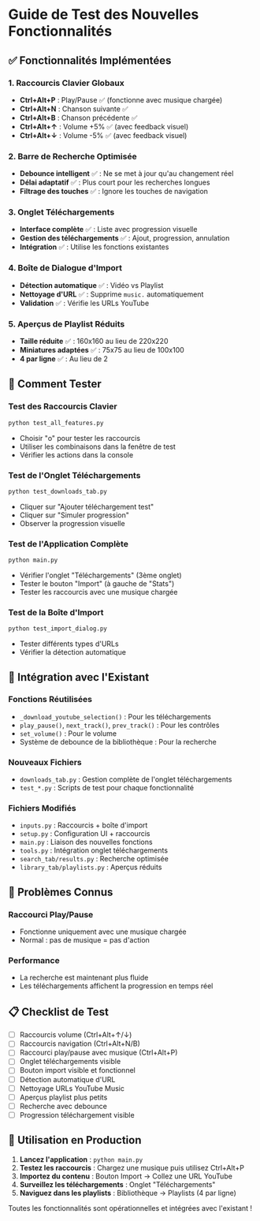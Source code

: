 # Guide de Test des Nouvelles Fonctionnalités

## ✅ Fonctionnalités Implémentées

### 1. Raccourcis Clavier Globaux
- **Ctrl+Alt+P** : Play/Pause ✅ (fonctionne avec musique chargée)
- **Ctrl+Alt+N** : Chanson suivante ✅ 
- **Ctrl+Alt+B** : Chanson précédente ✅
- **Ctrl+Alt+↑** : Volume +5% ✅ (avec feedback visuel)
- **Ctrl+Alt+↓** : Volume -5% ✅ (avec feedback visuel)

### 2. Barre de Recherche Optimisée
- **Debounce intelligent** ✅ : Ne se met à jour qu'au changement réel
- **Délai adaptatif** ✅ : Plus court pour les recherches longues
- **Filtrage des touches** ✅ : Ignore les touches de navigation

### 3. Onglet Téléchargements
- **Interface complète** ✅ : Liste avec progression visuelle
- **Gestion des téléchargements** ✅ : Ajout, progression, annulation
- **Intégration** ✅ : Utilise les fonctions existantes

### 4. Boîte de Dialogue d'Import
- **Détection automatique** ✅ : Vidéo vs Playlist
- **Nettoyage d'URL** ✅ : Supprime `music.` automatiquement
- **Validation** ✅ : Vérifie les URLs YouTube

### 5. Aperçus de Playlist Réduits
- **Taille réduite** ✅ : 160x160 au lieu de 220x220
- **Miniatures adaptées** ✅ : 75x75 au lieu de 100x100
- **4 par ligne** ✅ : Au lieu de 2

## 🧪 Comment Tester

### Test des Raccourcis Clavier
```bash
python test_all_features.py
```
- Choisir "o" pour tester les raccourcis
- Utiliser les combinaisons dans la fenêtre de test
- Vérifier les actions dans la console

### Test de l'Onglet Téléchargements
```bash
python test_downloads_tab.py
```
- Cliquer sur "Ajouter téléchargement test"
- Cliquer sur "Simuler progression"
- Observer la progression visuelle

### Test de l'Application Complète
```bash
python main.py
```
- Vérifier l'onglet "Téléchargements" (3ème onglet)
- Tester le bouton "Import" (à gauche de "Stats")
- Tester les raccourcis avec une musique chargée

### Test de la Boîte d'Import
```bash
python test_import_dialog.py
```
- Tester différents types d'URLs
- Vérifier la détection automatique

## 🔧 Intégration avec l'Existant

### Fonctions Réutilisées
- `_download_youtube_selection()` : Pour les téléchargements
- `play_pause()`, `next_track()`, `prev_track()` : Pour les contrôles
- `set_volume()` : Pour le volume
- Système de debounce de la bibliothèque : Pour la recherche

### Nouveaux Fichiers
- `downloads_tab.py` : Gestion complète de l'onglet téléchargements
- `test_*.py` : Scripts de test pour chaque fonctionnalité

### Fichiers Modifiés
- `inputs.py` : Raccourcis + boîte d'import
- `setup.py` : Configuration UI + raccourcis
- `main.py` : Liaison des nouvelles fonctions
- `tools.py` : Intégration onglet téléchargements
- `search_tab/results.py` : Recherche optimisée
- `library_tab/playlists.py` : Aperçus réduits

## 🐛 Problèmes Connus

### Raccourci Play/Pause
- Fonctionne uniquement avec une musique chargée
- Normal : pas de musique = pas d'action

### Performance
- La recherche est maintenant plus fluide
- Les téléchargements affichent la progression en temps réel

## 📋 Checklist de Test

- [ ] Raccourcis volume (Ctrl+Alt+↑/↓)
- [ ] Raccourcis navigation (Ctrl+Alt+N/B)
- [ ] Raccourci play/pause avec musique (Ctrl+Alt+P)
- [ ] Onglet téléchargements visible
- [ ] Bouton import visible et fonctionnel
- [ ] Détection automatique d'URL
- [ ] Nettoyage URLs YouTube Music
- [ ] Aperçus playlist plus petits
- [ ] Recherche avec debounce
- [ ] Progression téléchargement visible

## 🎯 Utilisation en Production

1. **Lancez l'application** : `python main.py`
2. **Testez les raccourcis** : Chargez une musique puis utilisez Ctrl+Alt+P
3. **Importez du contenu** : Bouton Import → Collez une URL YouTube
4. **Surveillez les téléchargements** : Onglet "Téléchargements"
5. **Naviguez dans les playlists** : Bibliothèque → Playlists (4 par ligne)

Toutes les fonctionnalités sont opérationnelles et intégrées avec l'existant !